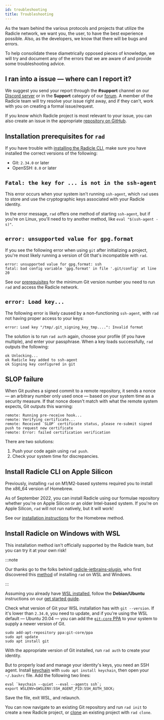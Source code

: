```yaml
---
id: troubleshooting
title: Troubleshooting
---
```


As the team behind the various protocols and projects that utilize the Radicle network, we want you, the user, to have
the best experience possible. Also, as the developers, we know that there will be bugs and errors. 

To help consolidate these diametrically opposed pieces of knowledge, we will try and document any of the errors that we
are aware of and provide some troubleshooting advice.

## I ran into a issue — where can I report it?

We suggest you send your report through the **#support** channel on our [Discord server](https://discord.gg/j2HZCBDUvF)
or in the **Support** category of our [forum](https://radicle.community). A member of the Radicle team will try resolve
your issue right away, and if they can't, work with you on creating a formal issue/request.

If you know which Radicle project is most relevant to your issue, you can also create an issue in the appropriate
[repository on GitHub](https://github.com/radicle-dev).

## Installation prerequisites for `rad`

If you have trouble with [installing the Radicle CLI](https://radicle.xyz/get-started.html), make sure you have
installed the correct versions of the following:

- Git: `2.34.0` or later
- OpenSSH: `8.0` or later

## `Fatal: the key for ... is not in the ssh-agent`

This error occurs when your system isn't running `ssh-agent`, which `rad` uses to store and use the cryptographic keys
associated with your Radicle identity.

In the error message, `rad` offers one method of starting `ssh-agent`, but if you're on Linux, you'll need to try
another method, like `eval "$(ssh-agent -s)"`.

## `error: unsupported value for gpg.format`

If you see the following error when using `git` after initializing a project, you're most likely running a version of Git that's incompatible with `rad`.

```
error: unsupported value for gpg.format: ssh
fatal: bad config variable 'gpg.format' in file '.git/config' at line 20
```

See our [prerequisites](#installation-prerequisites-for-rad) for the minimum Git version number you need to run `rad`
and access the Radicle network.

## `error: Load key...`

The following error is likely caused by a non-functioning `ssh-agent`, with `rad` not having proper access to your keys:

```
error: Load key "/tmp/.git_signing_key_tmp....": Invalid format
```

The solution is to run `rad auth` again, choose your profile (if you have multiple), and enter your passphrase. When a key loads successfully, `rad` outputs the following:

```
ok Unlocking...
ok Radicle key added to ssh-agent
ok Signing key configured in git
```

## SLOP failure

When Git pushes a signed commit to a remote repository, it sends a nonce &mdash; an arbitrary number only used once &mdash; based on your system time as a security measure. If that nonce doesn't match with what the remote system expects, Git outputs this warning:

```
remote: Running pre-receive hook...        
remote: Verifying certificate...        
remote: Received `SLOP` certificate status, please re-submit signed push to request new certificate        
remote: Error: failed certification verification
```

There are two solutions:

1. Push your code again using `rad push`.
2. Check your system time for discrepancies.

## Install Radicle CLI on Apple Silicon

Previously, installing `rad` on M1/M2-based systems required you to install the x86_64 version of Homebrew.

As of September 2022, you can install Radicle using our formulae repository whether you're on Apple Silicon or an older
Intel-based system. If you're on Apple Silicon, `rad` will not run natively, but it will work!

See our [installation instructions](https://radicle.xyz/get-started.html) for the Homebrew method.

## Install Radicle on Windows with WSL

This installation method isn't officially supported by the Radicle team, but you can try it at your own risk! 

:::note

Our thanks go to the folks behind [radicle-jetbrains-plugin](https://github.com/cytechmobile/radicle-jetbrains-plugin/),
who first discovered this [method](https://github.com/cytechmobile/radicle-jetbrains-plugin/blob/main/README.md) of
installing `rad` on WSL and Windows.

:::

Assuming you already have [WSL installed](https://docs.microsoft.com/en-us/windows/wsl/install), follow the
**Debian/Ubuntu** instructions on our [get started guide](https://radicle.xyz/get-started.html).

Check what version of Git your WSL installation has with `git --version`. If it's lower than `2.34.0`, you need to
update, and if you're using the WSL default &mdash; Ubuntu 20.04 &mdash; you can add the [`git-core`
PPA](https://launchpad.net/~git-core/+archive/ubuntu/ppa) to your system to supply a newer version of Git.

```
sudo add-apt-repository ppa:git-core/ppa
sudo apt update
sudo apt install git
```

With the appropriate version of Git installed, run `rad auth` to create your identity.

But to properly load and manage your identity's keys, you need an SSH agent. Install
[keychain](https://manpages.ubuntu.com/manpages/xenial/man1/keychain.1.html) with `sudo apt install keychain`, then open
your `~/.bashrc` file. Add the following two lines:
    
```
eval `keychain --quiet --eval --agents ssh`;
export WSLENV=$WSLENV:SSH_AGENT_PID:SSH_AUTH_SOCK;
```

Save the file, exit WSL, and relaunch.

You can now navigate to an existing Git repository and run `rad init` to create a new Radicle project, or
[clone](using-radicle/clone.md) an existing project with `rad clone`.
